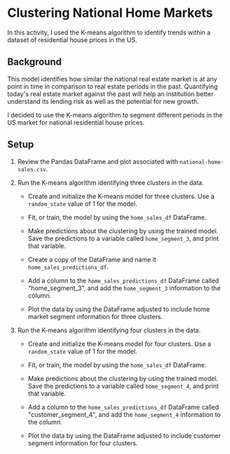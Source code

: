 # Clustering National Home Markets

In this activity, I used the K-means algorithm to identify trends within a dataset of residential house prices in the US.

## Background

This model identifies how similar the national real estate market is at any point in time in comparison to real estate periods in the past. Quantifying today's real estate market against the past will help an institution better understand its lending risk as well as the potential for new growth.

I decided to use the K-means algorithm to segment different periods in the US market for national residential house prices.

## Setup

1. Review the Pandas DataFrame and plot associated with `national-home-sales.csv`.

2. Run the K-means algorithm identifying three clusters in the data.

   * Create and initialize the K-means model for three clusters. Use a `random_state` value of 1 for the model.

   * Fit, or train, the model by using the `home_sales_df` DataFrame.

   * Make predictions about the clustering by using the trained model. Save the predictions to a variable called `home_segment_3`, and print that variable.

   * Create a copy of the DataFrame and name it `home_sales_predictions_df`.

   * Add a column to the `home_sales_predictions_df` DataFrame called "home_segment_3", and add the `home_segment_3` information to the column.

   * Plot the data by using the DataFrame adjusted to include home market segment information for three clusters.

3. Run the K-means algorithm identifying four clusters in the data.

   * Create and initialize the K-means model for four clusters. Use a `random_state` value of 1 for the model.

   * Fit, or train, the model by using the `home_sales_df` DataFrame.

   * Make predictions about the clustering by using the trained model. Save the predictions to a variable called `home_segment_4`, and print that variable.

   * Add a column to the `home_sales_predictions_df` DataFrame called "customer_segment_4", and add the `home_segment_4` information to the column.

   * Plot the data by using the DataFrame adjusted to include customer segment information for four clusters.
